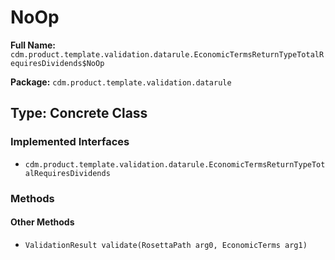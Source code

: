 # NoOp

**Full Name:** `cdm.product.template.validation.datarule.EconomicTermsReturnTypeTotalRequiresDividends$NoOp`

**Package:** `cdm.product.template.validation.datarule`

## Type: Concrete Class

### Implemented Interfaces

- `cdm.product.template.validation.datarule.EconomicTermsReturnTypeTotalRequiresDividends`

### Methods

#### Other Methods

- `ValidationResult validate(RosettaPath arg0, EconomicTerms arg1)`

